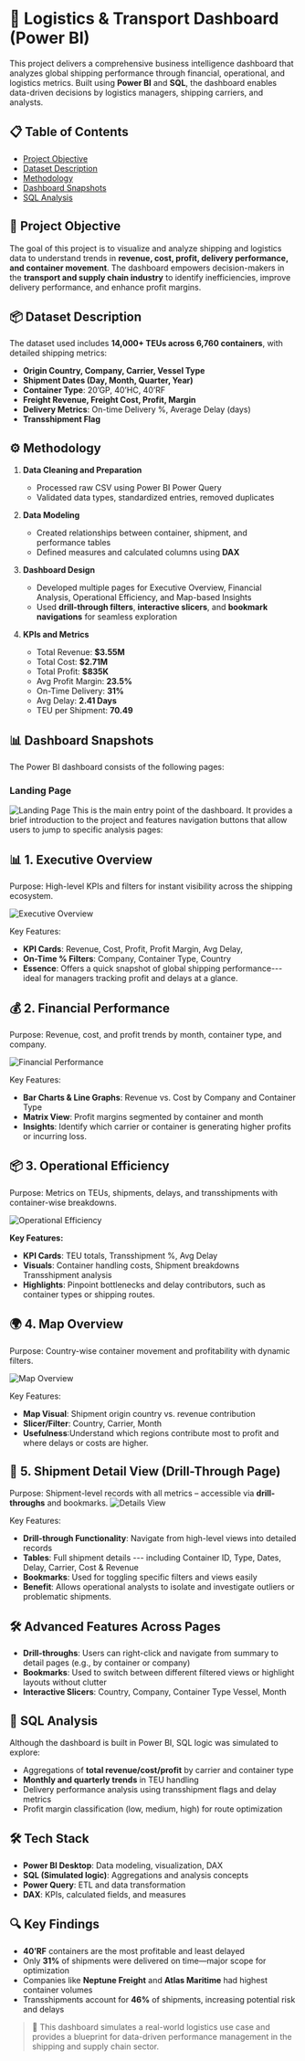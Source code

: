 # 🚢 Logistics & Transport Dashboard (Power BI)

This project delivers a comprehensive business intelligence dashboard that analyzes global shipping performance through financial, operational, and logistics metrics. Built using **Power BI** and **SQL**, the dashboard enables data-driven decisions by logistics managers, shipping carriers, and analysts.

## 📋 Table of Contents

- [Project Objective](#project-objective)  
- [Dataset Description](#dataset-description)  
- [Methodology](#methodology)  
- [Dashboard Snapshots](#dashboard-snapshots)  
- [SQL Analysis](#sql-analysis)

## 🎯 Project Objective

The goal of this project is to visualize and analyze shipping and logistics data to understand trends in **revenue, cost, profit, delivery performance, and container movement**. The dashboard empowers decision-makers in the **transport and supply chain industry** to identify inefficiencies, improve delivery performance, and enhance profit margins.

## 📦 Dataset Description

The dataset used includes **14,000+ TEUs across 6,760 containers**, with detailed shipping metrics:

- **Origin Country, Company, Carrier, Vessel Type**  
- **Shipment Dates (Day, Month, Quarter, Year)**  
- **Container Type**: 20’GP, 40’HC, 40’RF  
- **Freight Revenue, Freight Cost, Profit, Margin**  
- **Delivery Metrics**: On-time Delivery %, Average Delay (days)  
- **Transshipment Flag**  

## ⚙️ Methodology

1. **Data Cleaning and Preparation**  
   - Processed raw CSV using Power BI Power Query  
   - Validated data types, standardized entries, removed duplicates

2. **Data Modeling**  
   - Created relationships between container, shipment, and performance tables  
   - Defined measures and calculated columns using **DAX**

3. **Dashboard Design**  
   - Developed multiple pages for Executive Overview, Financial Analysis, Operational Efficiency, and Map-based Insights  
   - Used **drill-through filters**, **interactive slicers**, and **bookmark navigations** for seamless exploration

4. **KPIs and Metrics**  
   - Total Revenue: **$3.55M**  
   - Total Cost: **$2.71M**  
   - Total Profit: **$835K**  
   - Avg Profit Margin: **23.5%**  
   - On-Time Delivery: **31%**  
   - Avg Delay: **2.41 Days**  
   - TEU per Shipment: **70.49**

## 📊 Dashboard Snapshots

The Power BI dashboard consists of the following pages:

### Landing Page
![Landing Page](https://github.com/CecilEkka/Logistics-Transport-Dashboard-Power-BI-/blob/main/Dashboard_Image/1.home.png)
This is the main entry point of the dashboard. It provides a brief introduction to the project and features navigation buttons that allow users to jump to specific analysis pages:

## 📊 **1. Executive Overview**

Purpose: High-level KPIs and filters for instant visibility across the shipping ecosystem.

![Executive Overview](https://github.com/CecilEkka/Logistics-Transport-Dashboard-Power-BI-/blob/main/Dashboard_Image/2.Overview.png)

Key Features:

* **KPI Cards**: Revenue, Cost, Profit, Profit Margin, Avg Delay,
* **On-Time % Filters**: Company, Container Type, Country 
* **Essence**: Offers a quick snapshot of global shipping performance---ideal for managers tracking profit and delays at a glance.



## 💰 **2. Financial Performance**

Purpose: Revenue, cost, and profit trends by month, container type, and company.

![Financial Performance](https://github.com/CecilEkka/Logistics-Transport-Dashboard-Power-BI-/blob/main/Dashboard_Image/3.Financial.png)

Key Features:

* **Bar Charts & Line Graphs**: Revenue vs. Cost by Company and Container Type 
* **Matrix View**: Profit margins segmented by container and month
 * **Insights**: Identify which carrier or container is generating higher profits or incurring loss.



## 📦 **3. Operational Efficiency**

Purpose: Metrics on TEUs, shipments, delays, and transshipments with container-wise breakdowns.

![Operational Efficiency](https://github.com/CecilEkka/Logistics-Transport-Dashboard-Power-BI-/blob/main/Dashboard_Image/4.Operations.png)

**Key Features:**

* **KPI Cards**: TEU totals, Transshipment %, Avg Delay 
* **Visuals**: Container handling costs, Shipment breakdowns Transshipment analysis 
* **Highlights**: Pinpoint bottlenecks and delay contributors, such as container types or shipping routes.



## 🌍 **4. Map Overview**

Purpose: Country-wise container movement and profitability with dynamic filters.

![Map Overview](https://github.com/CecilEkka/Logistics-Transport-Dashboard-Power-BI-/blob/main/Dashboard_Image/5.MAP.png)

Key Features:

* **Map Visual**: Shipment origin country vs. revenue contribution
* **Slicer/Filter**: Country, Carrier, Month 
* **Usefulness**:Understand which regions contribute most to profit and where delays or costs are higher.


## 📂 **5. Shipment Detail View (Drill-Through Page)**

Purpose: Shipment-level records with all metrics – accessible via **drill-throughs** and bookmarks.
![Details View](https://github.com/CecilEkka/Logistics-Transport-Dashboard-Power-BI-/blob/main/Dashboard_Image/6.DETAILS.png)

Key Features:
* **Drill-through Functionality**: Navigate from high-level views
into detailed records 
* **Tables**: Full shipment details --- including Container ID, Type, Dates, Delay, Carrier, Cost & Revenue 
* **Bookmarks**: Used for toggling specific filters and views easily
* **Benefit**: Allows operational analysts to isolate and investigate outliers or problematic shipments.


## 🛠️ **Advanced Features Across Pages**

* **Drill-throughs**: Users can right-click and navigate from summary to detail pages (e.g., by container or company) 
* **Bookmarks**: Used to switch between different filtered views or highlight layouts without clutter 
* **Interactive Slicers**: Country, Company, Container Type Vessel, Month


## 🧮 SQL Analysis

Although the dashboard is built in Power BI, SQL logic was simulated to explore:

- Aggregations of **total revenue/cost/profit** by carrier and container type  
- **Monthly and quarterly trends** in TEU handling  
- Delivery performance analysis using transshipment flags and delay metrics  
- Profit margin classification (low, medium, high) for route optimization



## 🛠️ Tech Stack

- **Power BI Desktop**: Data modeling, visualization, DAX  
- **SQL (Simulated logic)**: Aggregations and analysis concepts  
- **Power Query**: ETL and data transformation  
- **DAX**: KPIs, calculated fields, and measures

## 🔍 Key Findings

- **40’RF** containers are the most profitable and least delayed  
- Only **31%** of shipments were delivered on time—major scope for optimization  
- Companies like **Neptune Freight** and **Atlas Maritime** had highest container volumes  
- Transshipments account for **46%** of shipments, increasing potential risk and delays

> 📁 This dashboard simulates a real-world logistics use case and provides a blueprint for data-driven performance management in the shipping and supply chain sector.
